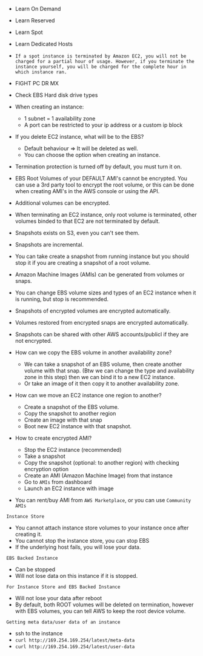 * Learn On Demand
* Learn Reserved
* Learn Spot
* Learn Dedicated Hosts
* `If a spot instance is terminated by Amazon EC2, you will not be charged for a partial hour of usage. However, if you terminate the instance yourself, you will be charged for the complete hour in which instance ran.`
* FIGHT PC DR MX
* Check EBS Hard disk drive types
* When creating an instance:
    * 1 subnet = 1 availability zone
    * A port can be restricted to your ip address or a custom ip block
* If you delete EC2 instance, what will be to the EBS?
    * Default behaviour => It will be deleted as well.
    * You can choose the option when creating an instance.
* Termination protection is turned off by default, you must turn it on.
* EBS Root Volumes of your DEFAULT AMI's cannot be encrypted. You can use a 3rd party tool to encrypt the root volume, or this can be done when creating AMI's in the AWS console or using the API.
* Additional volumes can be encrypted.
* When terminating an EC2 instance, only root volume is terminated, other volumes binded to that EC2 are not terminated by default.
* Snapshots exists on S3, even you can't see them.
* Snapshots are incremental.
* You can take create a snapshot from running instance but you should stop it if you are creating a snapshot of a root volume.
* Amazon Machine Images (AMIs) can be generated from volumes or snaps.
* You can change EBS volume sizes and types of an EC2 instance when it is running, but stop is recommended.
* Snapshots of encrypted volumes are encrypted automatically.
* Volumes restored from encrypted snaps are encrypted automatically.
* Snapshots can be shared with other AWS accounts/publicl if they are not encrypted.


* How can we copy the EBS volume in another availability
zone?
    * We can take a snapshot of an EBS volume, then create another volume with that snap. (Btw we can change the type and availability zone in this step) then we can bind it to a new EC2 instance.
    * Or take an image of it then copy it to another availability zone.

* How can we move an EC2 instance one region to another?
    * Create a snapshot of the EBS volume.
    * Copy the snapshot to another region
    * Create an image with that snap
    * Boot new EC2 instance with that snapshot.

* How to create encrypted AMI?
    * Stop the EC2 instance (recommended)
    * Take a snapshot
    * Copy the snapshot (optional: to another region) with checking encryption option
    * Create an AMI (Amazon Machine Image) from that instance
    * Go to `AMIs` from dashboard
    * Launch an EC2 instance with image

* You can rent/buy AMI from `AWS Marketplace`, or you can use `Community AMIs`

`Instance Store`

* You cannot attach instance store volumes to your instance once after creating it.
* You cannot stop the instance store, you can stop EBS
* If the underlying host fails, you will lose your data.

`EBS Backed Instance`

* Can be stopped
* Will not lose data on this instance if it is stopped.

`For Instance Store and EBS Backed Instance`

* Will not lose your data after reboot
* By default, both ROOT volumes will be deleted on termination, however with EBS volumes, you can tell AWS to keep the root device volume.

`Getting meta data/user data of an instance`

* ssh to the instance
* `curl http://169.254.169.254/latest/meta-data`
* `curl http://169.254.169.254/latest/user-data`

